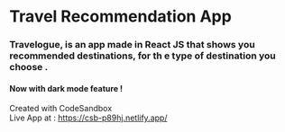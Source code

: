 # Travel Recommendation App    
### Travelogue, is an app made in React JS that shows you recommended destinations, for th e type of destination you choose .     
#### Now with dark mode feature !   
Created with CodeSandbox   
Live App at : https://csb-p89hj.netlify.app/
